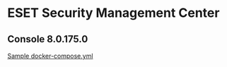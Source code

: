 # ESET Security Management Center

## Console 8.0.175.0

[Sample docker-compose.yml](https://raw.githubusercontent.com/kenayagi/docker-esmc-server/master/docker-compose.yml)

